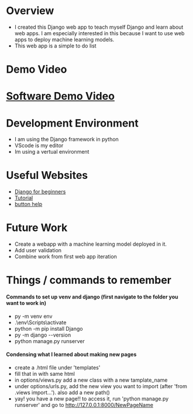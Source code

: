 
# Overview

- I created this Django web app to teach myself Django and learn about web apps. I am especially interested in this because I want to use web apps to deploy machine learning models.
- This web app is a simple to do list

# Demo Video
# [Software Demo Video](https://youtu.be/Z9MhUpVsyEc)

# Development Environment

- I am using the Django framework in python
- VScode is my editor
- Im using a vertual environment

# Useful Websites
* [Django for beginners](https://djangoforbeginners.com/pages-app/)
* [Tutorial](https://www.youtube.com/watch?v=ovql0Ui3n_I)
* [button help](https://stackoverflow.com/questions/7594348/i-want-a-button-on-my-website-that-will-execute-a-python-script)


# Future Work
* Create a webapp with a machine learning model deployed in it.
* Add user validation
* Combine work from first web app iteration

# Things / commands to remember

#### Commands to set up venv and django (first navigate to the folder you want to work in)
- py -m venv env
- .\env\Scripts\activate
- python -m pip install Django
- py -m django --version
- python manage.py runserver

#### Condensing what I learned about making new pages
- create a .html file under 'templates'
- fill that in with same html
- in options/views.py add a new class with a new tamplate_name
- under options/urls.py, add the new view you want to import (after 'from .views import...'). also add a new path()
- yay! you have a new page!! to access it, run 'python manage.py runserver' and go to http://127.0.0.1:8000/NewPageName

